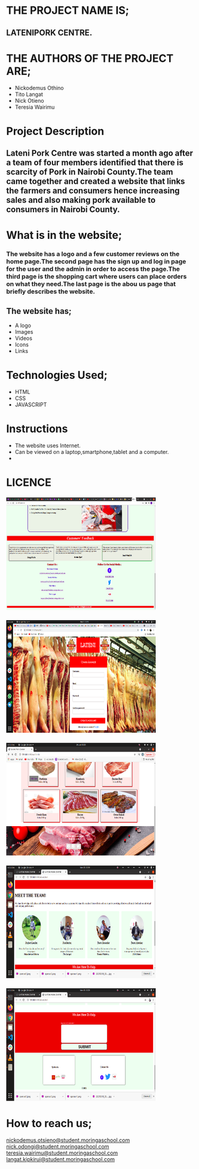 # THE PROJECT NAME IS;
## LATENIPORK CENTRE.
# THE AUTHORS OF THE PROJECT ARE;
* Nickodemus Othino
* Tito Langat
* Nick Otieno
* Teresia Wairimu

# Project Description
## Lateni Pork Centre was started a month ago after a team of four members identified that there is scarcity of Pork in Nairobi County.The team came together and created a website that links the farmers and consumers hence increasing sales and also making pork available to consumers in Nairobi County.

# What is in the website;
### The website has a logo and a few customer reviews on the home page.The second page has the sign up and log in page for the user and the admin in order to access the page.The third page is the shopping cart where users can place orders on what they need.The last page is the abou us page that briefly describes the website.
## The website has;
* A logo
* Images
* Videos
* Icons
* Links
# Technologies Used;
* HTML
* CSS
* JAVASCRIPT
# Instructions
* The website uses Internet.
* Can be viewed on a laptop,smartphone,tablet and a computer.
* 
# LICENCE
###  <IMG SRC="./Assets/Landing 3.png" height="300" width="400">
### <IMG SRC="./Assets/login.png" height="300" width="400">
### <IMG SRC="./Assets/cart.png" height="300" width="400">
### <IMG SRC="./Assets/about1.png" height="300" width="400">
### <IMG SRC="./Assets/about2.png" height="300" width="400">
# How to reach us;
nickodemus.otsieno@student.moringaschool.com
nick.odongi@student.moringaschool.com
teresia.wairimu@student.moringaschool.com
langat.kipkirui@student.moringaschool.com



